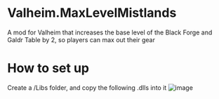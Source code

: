 # Valheim.MaxLevelMistlands
A mod for Valheim that increases the base level of the Black Forge and Galdr Table by 2, so players can max out their gear

# How to set up
Create a /Libs folder, and copy the following .dlls into it
![image](https://user-images.githubusercontent.com/10536628/224829086-61540ecc-cb97-4b15-b079-8b5c37199839.png)
